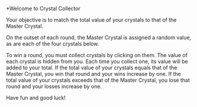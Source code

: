*Welcome to Crystal Collector

Your objective is to match the total value of your crystals
to that of the Master Crystal.

On the outset of each round, the Master Crystal is assigned
a random value, as are each of the four crystals below.

To win a round, you must collect crystals by clicking on
them. The value of each crystal is hidden from you. Each
time you collect one, its value will be added to your total.
If the total value of your crystals equals that of the 
Master Crystal, you win that round and your wins increase
by one.
If the total value of your crystals exceeds that of the 
Master Crystal, you lose that round and your losses increase
by one.

Have fun and good luck!